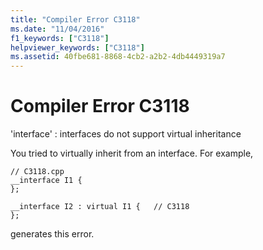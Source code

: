 ```yaml
---
title: "Compiler Error C3118"
ms.date: "11/04/2016"
f1_keywords: ["C3118"]
helpviewer_keywords: ["C3118"]
ms.assetid: 40fbe681-8868-4cb2-a2b2-4db4449319a7
---
```

# Compiler Error C3118

'interface' : interfaces do not support virtual inheritance

You tried to virtually inherit from an interface. For example,

```
// C3118.cpp
__interface I1 {
};

__interface I2 : virtual I1 {   // C3118
};
```

generates this error.
